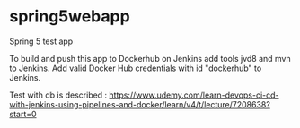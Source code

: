 # spring5webapp
Spring 5 test app

To build  and push this app to Dockerhub on Jenkins add tools jvd8 and mvn to Jenkins.
Add valid Docker Hub credentials with id "dockerhub" to Jenkins. 


Test with db is described : https://www.udemy.com/learn-devops-ci-cd-with-jenkins-using-pipelines-and-docker/learn/v4/t/lecture/7208638?start=0

